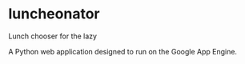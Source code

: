 luncheonator
============

Lunch chooser for the lazy

A Python web application designed to run on the Google App Engine.
